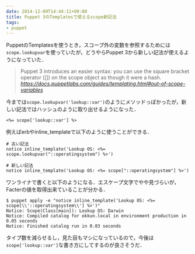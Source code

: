 ```yaml
---
date: 2014-12-09T14:44:11+09:00
title: Puppet 3のTemplatesで使えるscope新記法
tags: 
- puppet
---
```

PuppetのTemplatesを使うとき，スコープ外の変数を参照するためには`scope.lookupvar`を使っていたが，どうやらPuppet 3から新しい記法が使えるようになっていた．

> Puppet 3 introduces an easier syntax: you can use the square bracket operator ([]) on the scope object as though it were a hash.  
> _https://docs.puppetlabs.com/guides/templating.html#out-of-scope-variables_

今までは`scope.lookupvar('lookup::var')`のようにメソッドっぽかったが，新しい記法ではハッシュのように取り出せるようになった．

```erb
<%= scope['lookup::var'] %>
```

例えばerbやinline_templateで以下のように使うことができる．

```puppet
# 古い記法
notice inline_template('Lookup OS: <%= scope.lookupvar("::operatingsystem") %>')

# 新しい記法
notice inline_template('Lookup OS: <%= scope["::operatingsystem"] %>')
```

ワンライナで書くと以下のようになる．エスケープ文字でやや見づらいが，Facterの値を取得出来ていることが分かる．

```console
$ puppet apply -e "notice inline_template('Lookup OS: <%= scope[\\'::operatingsystem\\'] %>')"
Notice: Scope(Class[main]): Lookup OS: Darwin
Notice: Compiled catalog for okkun.local in environment production in 0.05 seconds
Notice: Finished catalog run in 0.03 seconds
```

タイプ数を減らせるし，見た目もマシになっているので，今後は`scope['lookup::var']`な書き方にしてするのが良さそうだ．
